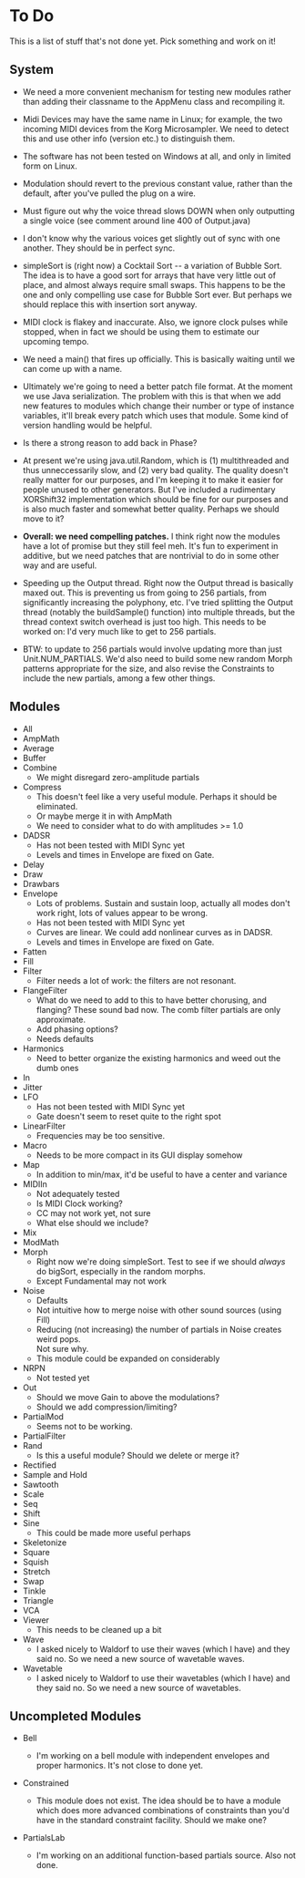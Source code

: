 To Do
=====

This is a list of stuff that's not done yet.  Pick something and work on it!


System
------

* We need a more convenient mechanism for testing new modules rather than adding 
  their classname to the AppMenu class and recompiling it.

* Midi Devices may have the same name in Linux; for example, the two incoming
  MIDI devices from the Korg Microsampler.  We need to detect this and use other
  info (version etc.) to distinguish them.

* The software has not been tested on Windows at all, and only in limited form on 
  Linux.

* Modulation should revert to the previous constant value, rather than the default, after you've pulled the plug on a wire.

* Must figure out why the voice thread slows DOWN when only outputting a
  single voice (see comment around line 400 of Output.java)

* I don't know why the various voices get slightly out of sync with one
  another.  They should be in perfect sync.  

* simpleSort is (right now) a Cocktail Sort -- a variation of Bubble Sort.  The
  idea is to have a good sort for arrays that have very little out of place, and
  almost always require small swaps.  This happens to be the one and only compelling use case
  for Bubble Sort ever.  But perhaps we should replace this with insertion sort anyway.  
  
* MIDI clock is flakey and inaccurate.  Also, we ignore clock pulses while stopped,
  when in fact we should be using them to estimate our upcoming tempo.

* We need a main() that fires up officially.  This is basically waiting until we
  can come up with a name.
  
* Ultimately we're going to need a better patch file format.  At the moment we use
  Java serialization.  The problem with this is that when we add new features to
  modules which change their number or type of instance variables, it'll break every
  patch which uses that module.  Some kind of version handling would be helpful. 
  
* Is there a strong reason to add back in Phase?

* At present we're using java.util.Random, which is (1) multithreaded and thus
  unneccessarily slow, and (2) very bad quality.  The quality doesn't really
  matter for our purposes, and I'm keeping it to make it easier for people
  unused to other generators.  But I've included a rudimentary XORShift32
  implementation which should be fine for our purposes and is also much faster
  and somewhat better quality.  Perhaps we should move to it?
  
* **Overall: we need compelling patches.**  I think right now the modules have a lot
  of promise but they still feel meh.  It's fun to experiment in additive, but
  we need patches that are nontrivial to do in some other way and are useful.

* Speeding up the Output thread.  Right now the Output thread is basically maxed out.
  This is preventing us from going to 256 partials, from significantly increasing
  the polyphony, etc.  I've tried splitting the Output thread (notably the
  buildSample() function) into multiple threads, but the thread context switch
  overhead is just too high.  This needs to be worked on: I'd very much like to get
  to 256 partials.

* BTW: to update to 256 partials would involve updating more than just Unit.NUM_PARTIALS.
  We'd also need to build some new random Morph patterns appropriate for the size,
  and also revise the Constraints to include the new partials, among a few other things.


Modules
-------

* All
* AmpMath
* Average
* Buffer
* Combine
  - We might disregard zero-amplitude partials
* Compress
  - This doesn't feel like a very useful module.  Perhaps it should be eliminated.
  - Or maybe merge it in with AmpMath
  - We need to consider what to do with amplitudes >= 1.0
* DADSR
  - Has not been tested with MIDI Sync yet
  - Levels and times in Envelope are fixed on Gate.  
* Delay
* Draw
* Drawbars
* Envelope
  - Lots of problems.  Sustain and sustain loop, actually all modes don't work right, lots of values appear to be wrong.
  - Has not been tested with MIDI Sync yet
  - Curves are linear.  We could add nonlinear curves as in DADSR.
  - Levels and times in Envelope are fixed on Gate.  
* Fatten
* Fill
* Filter
  - Filter needs a lot of work: the filters are not resonant.
* FlangeFilter
  - What do we need to add to this to have better chorusing, and flanging?  These sound bad now.  The comb filter partials are only approximate.
  - Add phasing options?
  - Needs defaults  
* Harmonics
  - Need to better organize the existing harmonics and weed out the dumb ones
* In
* Jitter
* LFO
  - Has not been tested with MIDI Sync yet
  - Gate doesn't seem to reset quite to the right spot
* LinearFilter
  - Frequencies may be too sensitive.
* Macro
  - Needs to be more compact in its GUI display somehow
* Map
  - In addition to min/max, it'd be useful to have a center and variance
* MIDIIn
  - Not adequately tested
  - Is MIDI Clock working?
  - CC may not work yet, not sure
  - What else should we include?
* Mix
* ModMath
* Morph
  - Right now we're doing simpleSort.  Test to see if we should *always*
    do bigSort, especially in the random morphs.
  - Except Fundamental may not work
* Noise
  - Defaults
  - Not intuitive how to merge noise with other sound sources (using Fill)
  - Reducing (not increasing) the number of partials in Noise creates weird pops.  
    Not sure why.
  - This module could be expanded on considerably
* NRPN
  - Not tested yet
* Out
  - Should we move Gain to above the modulations?
  - Should we add compression/limiting?
* PartialMod
  - Seems not to be working.
* PartialFilter
* Rand
  - Is this a useful module?  Should we delete or merge it?
* Rectified
* Sample and Hold
* Sawtooth
* Scale
* Seq
* Shift
* Sine
  -  This could be made more useful perhaps
* Skeletonize
* Square
* Squish
* Stretch
* Swap
* Tinkle
* Triangle
* VCA
* Viewer
  - This needs to be cleaned up a bit
* Wave
  - I asked nicely to Waldorf to use their waves (which I have) and they said no.
    So we need a new source of wavetable waves.
* Wavetable
  - I asked nicely to Waldorf to use their wavetables (which I have) and they said no.
    So we need a new source of wavetables.

Uncompleted Modules
-------------------

* Bell
  - I'm working on a bell module with independent envelopes and proper harmonics.  It's not close to done yet.

* Constrained
  - This module does not exist. The idea should be to have a module which does more
    advanced combinations of constraints than you'd have in the standard constraint
    facility.  Should we make one?

* PartialsLab
  - I'm working on an additional function-based partials source.  Also not done.

